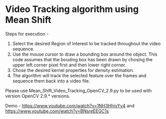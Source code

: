 # Video Tracking algorithm using Mean Shift

Steps for execution - 

1. Select the desired Region of Interest to be tracked throughout the video sequence.
2. Use the mouse cursor to draw a bounding box around the object. This code assumes that the bouding box has been drawn by chosing the upper left corner pixel first and then lower right corner. 
3. Chose the desired kernel properties for density estimation.
4. The algorithm will track the selected feature over the frames and sequence them back into a video file.

Please use Mean_Shift_Video_Tracking_OpenCV_2.9.py to be used with version OpenCV 2.9.* versions.

Demo - https://www.youtube.com/watch?v=1NH3HhjyYy4 and https://www.youtube.com/watch?v=BNsreEEGC1s
